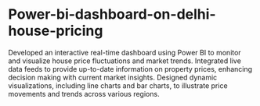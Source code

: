 # Power-bi-dashboard-on-delhi-house-pricing
Developed an interactive real-time dashboard using Power BI to monitor and visualize house price
fluctuations and market trends.
Integrated live data feeds to provide up-to-date information on property prices, enhancing decision making with current market insights.
Designed dynamic visualizations, including line charts and bar charts, to illustrate price movements
and trends across various regions.

